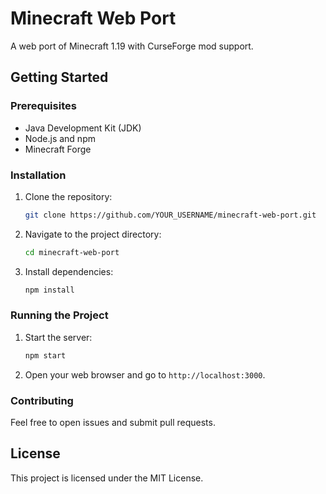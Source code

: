 # Minecraft Web Port

A web port of Minecraft 1.19 with CurseForge mod support.

## Getting Started

### Prerequisites

- Java Development Kit (JDK)
- Node.js and npm
- Minecraft Forge

### Installation

1. Clone the repository:
   ```bash
   git clone https://github.com/YOUR_USERNAME/minecraft-web-port.git
   ```
2. Navigate to the project directory:
   ```bash
   cd minecraft-web-port
   ```
3. Install dependencies:
   ```bash
   npm install
   ```

### Running the Project

1. Start the server:
   ```bash
   npm start
   ```

2. Open your web browser and go to `http://localhost:3000`.

### Contributing

Feel free to open issues and submit pull requests.

## License

This project is licensed under the MIT License.
